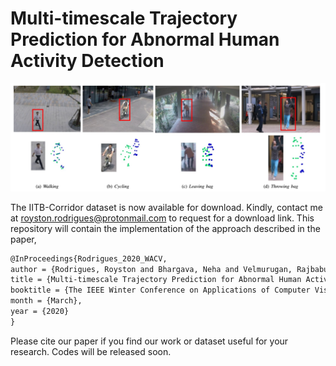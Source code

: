 # Multi-timescale Trajectory Prediction for Abnormal Human Activity Detection

![GitHub Logo](Image_Abnormal.PNG)

The IITB-Corridor dataset is now available for download. Kindly, contact me at royston.rodrigues@protonmail.com to request for a download link. This repository will contain the implementation of the approach described in the paper,  
```markdown
@InProceedings{Rodrigues_2020_WACV,
author = {Rodrigues, Royston and Bhargava, Neha and Velmurugan, Rajbabu and Chaudhuri, Subhasis},
title = {Multi-timescale Trajectory Prediction for Abnormal Human Activity Detection},
booktitle = {The IEEE Winter Conference on Applications of Computer Vision (WACV)},
month = {March},
year = {2020}
} 
```

Please cite our paper if you find our work or dataset useful for your research. Codes will be released soon.





